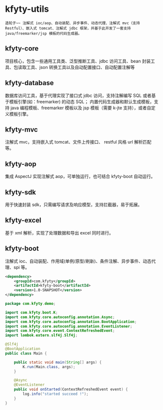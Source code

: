 # kfyty-utils
    造轮子~~ 注解式 ioc/aop、自动装配、异步事件、动态代理、注解式 mvc（支持 Restful）、嵌入式 tomcat、注解式 jdbc 框架，并基于此开发了一套支持 java/freemarker/jsp 模板的代码生成器。

## kfyty-core
项目核心，包含一些通用工具类、泛型推断工具、jdbc 访问工具、bean 封装工具、包读取工具、json 转换工具以及自动配置接口、自动配置注解等

## kfyty-database
数据库访问工具，基于代理实现了接口式 jdbc 访问，支持注解编写 SQL 或者基于模板引擎(如：freemarker) 的动态 SQL；
内置代码生成器和默认生成模板，支持 java 编程模板、freemarker 模板以及 jsp 模板（需要 k-jte 支持），或者自定义模板引擎。

## kfyty-mvc
注解式 mvc，支持嵌入式 tomcat、文件上传接口、 restful 风格 url 解析匹配等。

## kfyty-aop
集成 AspectJ 实现注解式 aop，可单独运行，也可结合 kfyty-boot 自动运行。 

## kfyty-sdk
用于快速封装 sdk，只需编写请求及响应模型，支持拦截器，易于拓展。

## kfyty-excel
基于 xml 解析，实现了处理数据和导出 excel 同时进行。

## kfyty-boot
注解式 ioc、自动装配、作用域(单例/原型/刷新)、条件注解、异步事件、动态代理、spi 等。
```xml
<dependency>
    <groupId>com.kfyty</groupId>
    <artifactId>kfyty-boot</artifactId>
    <version>1.0-SNAPSHOT</version>
</dependency>
```
```java
package com.kfyty.demo;

import com.kfyty.boot.K;
import com.kfyty.core.autoconfig.annotation.Async;
import com.kfyty.core.autoconfig.annotation.BootApplication;
import com.kfyty.core.autoconfig.annotation.EventListener;
import com.kfyty.core.event.ContextRefreshedEvent;
import lombok.extern.slf4j.Slf4j;

@Slf4j
@BootApplication
public class Main {

    public static void main(String[] args) {
        K.run(Main.class, args);
    }

    @Async
    @EventListener
    public void onStarted(ContextRefreshedEvent event) {
        log.info("started succeed !");
    }
}
```
